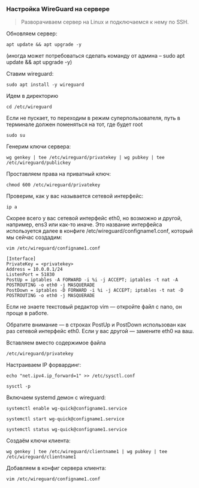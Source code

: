 ### Настройка WireGuard на сервере

> Разворачиваем сервер на Linux и подключаемся к нему по SSH.

Обновляем сервер:

`apt update && apt upgrade -y`

(иногда может потребоваться сделать команду от админа –  sudo apt update && apt upgrade -y)


Ставим wireguard:

`sudo apt install -y wireguard`

Идем в директорию 

`cd /etc/wireguard`

Если не пускает, то переходим в режим суперпользователя, путь в терминале должен поменяться на тот, где будет root

`sudo su`

Генерим ключи сервера:

`wg genkey | tee /etc/wireguard/privatekey | wg pubkey | tee /etc/wireguard/publickey`


Проставляем права на приватный ключ:

`chmod 600 /etc/wireguard/privatekey`


Проверим, как у вас называется сетевой интерфейс:

`ip a`


Скорее всего у вас сетевой интерфейс eth0, но возможно и другой, например, ens3 или как-то иначе. Это название интерфейса используется далее в конфиге /etc/wireguard/configname1.conf, который мы сейчас создадим:

`vim /etc/wireguard/configname1.conf`

```
[Interface]
PrivateKey = <privatekey>
Address = 10.0.0.1/24
ListenPort = 51830
PostUp = iptables -A FORWARD -i %i -j ACCEPT; iptables -t nat -A POSTROUTING -o eth0 -j MASQUERADE
PostDown = iptables -D FORWARD -i %i -j ACCEPT; iptables -t nat -D POSTROUTING -o eth0 -j MASQUERADE
```

Если не знаете текстовый редактор vim — откройте файл с nano, он проще в работе.

Обратите внимание — в строках PostUp и PostDown использован как раз сетевой интерфейс eth0. Если у вас другой — замените eth0 на ваш.

Вставляем вместо <privatekey> содержимое файла 
  
  `/etc/wireguard/privatekey`

Настраиваем IP форвардинг:

  `echo "net.ipv4.ip_forward=1" >> /etc/sysctl.conf`
  
  `sysctl -p`


Включаем systemd демон с wireguard:

  `systemctl enable wg-quick@configname1.service`

  `systemctl start wg-quick@configname1.service`
  
  `systemctl status wg-quick@configname1.service`


Создаём ключи клиента:
  
`wg genkey | tee /etc/wireguard/clientname1 | wg pubkey | tee /etc/wireguard/clientname1`


Добавляем в конфиг сервера клиента:
  
`vim /etc/wireguard/configname1.conf`
